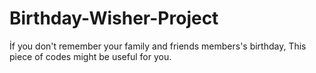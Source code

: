 # Birthday-Wisher-Project
İf you don't remember your family and friends members's birthday, This piece of codes might be useful for you.
